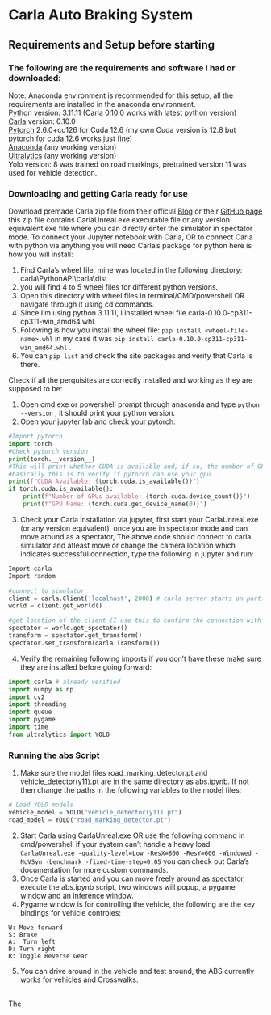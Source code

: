 # Carla Auto Braking System
## Requirements and Setup before starting
### The following are the requirements and software I had or downloaded:
Note: Anaconda environment is recommended for this setup, all the requirements are installed in the anaconda environment.</br>
[Python]( https://www.python.org/) version: 3.11.11 (Carla 0.10.0 works with latest python version)</br>
[Carla]( https://github.com/carla-simulator/carla/releases) version: 0.10.0</br>
[Pytorch]( https://pytorch.org/get-started/locally/) 2.6.0+cu126 for Cuda 12.6 (my own Cuda version is 12.8 but pytorch for cuda 12.6 works just fine) </br>
[Anaconda](https://www.anaconda.com/) (any working version) </br>
[Ultralytics](https://docs.ultralytics.com/quickstart/#conda-docker-image) (any working version) </br>
Yolo version: 8 was trained on road markings, pretrained version 11 was used for vehicle detection. </br>

### Downloading and getting Carla ready for use
Download premade Carla zip file from their official [Blog]( https://carla.org/2024/12/19/release-0.10.0/) or their [GitHub page](https://github.com/carla-simulator/carla/releases) this zip file contains CarlaUnreal.exe executable file or any version equivalent exe file where you can directly enter the simulator in spectator mode.
To connect your Jupyter notebook with Carla, OR to connect Carla with python via anything you will need Carla’s package for python here is how you will install: 
1.	Find Carla’s wheel file, mine was located in the following directory: carla\PythonAPI\carla\dist
2.	you will find 4 to 5 wheel files for different python versions.
3.	Open this directory with wheel files in terminal/CMD/powershell OR navigate through it using cd commands.
4.	Since I’m using python 3.11.11, I installed wheel file carla-0.10.0-cp311-cp311-win_amd64.whl.
5.	Following is how you install the wheel file: `pip install <wheel-file-name>.whl`  in my case it was `pip install carla-0.10.0-cp311-cp311-win_amd64.whl` .
6.	You can `pip list` and check the site packages and verify that Carla is there.

Check if all the perquisites are correctly installed and working as they are supposed to be:
1.	Open cmd.exe or powershell prompt through anaconda and type `python --version` , it should print your python version.</br>
2.	Open your jupyter lab and check your pytorch: 
```python
#Import pytorch
import torch
#Check pytorch version
print(torch.__version__)
#This will print whether CUDA is available and, if so, the number of GPUs and the name of the first GPU
#basically this is to verify if pytorch can use your gpu
print(f"CUDA Available: {torch.cuda.is_available()}")
if torch.cuda.is_available():
    print(f"Number of GPUs available: {torch.cuda.device_count()}")
    print(f"GPU Name: {torch.cuda.get_device_name(0)}")
```
3.	Check your Carla installation via jupyter, first start your CarlaUnreal.exe (or any version equivalent), once you are in spectator mode and can move around as a spectator, The above code should connect to carla simulator and atleast move or change the camera location which indicates successful connection, type the following in jupyter and run: 
```python
Import carla
Import random

#connect to simulator
client = carla.Client('localhost', 2000) # carla server starts on port: 2000
world = client.get_world()

#get location of the client (I use this to confirm the connection with the sim)
spectator = world.get_spectator()
transform = spectator.get_transform()
spectator.set_transform(carla.Transform())
```
4.	Verify the remaining following imports if you don’t have these make sure they are installed before going forward: 
```python
import carla # already verified
import numpy as np
import cv2
import threading
import queue
import pygame
import time
from ultralytics import YOLO
```
### Running the abs Script
1.	Make sure the model files road_marking_detector.pt and vehicle_detector(y11).pt are in the same directory as abs.ipynb. If not then change the paths in the following variables to the model files: 
```python
# Load YOLO models
vehicle_model = YOLO("vehicle_detector(y11).pt")
road_model = YOLO("road_marking_detector.pt")
```
2.	Start Carla using CarlaUnreal.exe OR use the following command in cmd/powershell if your system can’t handle a heavy load `CarlaUnreal.exe -quality-level=Low -ResX=800 -ResY=600 -Windowed -NoVSyn -benchmark -fixed-time-step=0.05` you can check out Carla’s documentation for more custom commands.
3.	Once Carla is started and you can move freely around as spectator, execute the abs.ipynb script, two windows will popup, a pygame window and an inference window.
4.	Pygame window is for controlling the vehicle, the following are the key bindings for vehicle controles: 
```
W: Move forward
S: Brake
A:  Turn left
D: Turn right
R: Toggle Reverse Gear
```
5.	You can drive around in the vehicle and test around, the ABS currently works for vehicles and Crosswalks.
</br>
The

